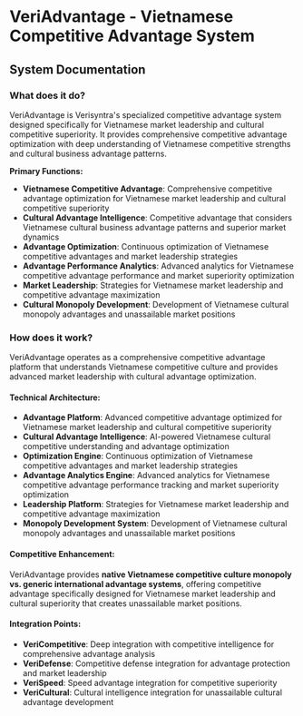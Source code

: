 # VeriAdvantage - Vietnamese Competitive Advantage System
## System Documentation

### **What does it do?**

VeriAdvantage is Verisyntra's specialized competitive advantage system designed specifically for Vietnamese market leadership and cultural competitive superiority. It provides comprehensive competitive advantage optimization with deep understanding of Vietnamese competitive strengths and cultural business advantage patterns.

**Primary Functions:**
- **Vietnamese Competitive Advantage**: Comprehensive competitive advantage optimization for Vietnamese market leadership and cultural competitive superiority
- **Cultural Advantage Intelligence**: Competitive advantage that considers Vietnamese cultural business advantage patterns and superior market dynamics
- **Advantage Optimization**: Continuous optimization of Vietnamese competitive advantages and market leadership strategies
- **Advantage Performance Analytics**: Advanced analytics for Vietnamese competitive advantage performance and market superiority optimization
- **Market Leadership**: Strategies for Vietnamese market leadership and competitive advantage maximization
- **Cultural Monopoly Development**: Development of Vietnamese cultural monopoly advantages and unassailable market positions

### **How does it work?**

VeriAdvantage operates as a comprehensive competitive advantage platform that understands Vietnamese competitive culture and provides advanced market leadership with cultural advantage optimization.

#### **Technical Architecture:**
- **Advantage Platform**: Advanced competitive advantage optimized for Vietnamese market leadership and cultural competitive superiority
- **Cultural Advantage Intelligence**: AI-powered Vietnamese cultural competitive understanding and advantage optimization
- **Optimization Engine**: Continuous optimization of Vietnamese competitive advantages and market leadership strategies
- **Advantage Analytics Engine**: Advanced analytics for Vietnamese competitive advantage performance tracking and market superiority optimization
- **Leadership Platform**: Strategies for Vietnamese market leadership and competitive advantage maximization
- **Monopoly Development System**: Development of Vietnamese cultural monopoly advantages and unassailable market positions

#### **Competitive Enhancement:**
VeriAdvantage provides **native Vietnamese competitive culture monopoly vs. generic international advantage systems**, offering competitive advantage specifically designed for Vietnamese market leadership and cultural superiority that creates unassailable market positions.

#### **Integration Points:**
- **VeriCompetitive**: Deep integration with competitive intelligence for comprehensive advantage analysis
- **VeriDefense**: Competitive defense integration for advantage protection and market leadership
- **VeriSpeed**: Speed advantage integration for competitive superiority
- **VeriCultural**: Cultural intelligence integration for unassailable cultural advantage development